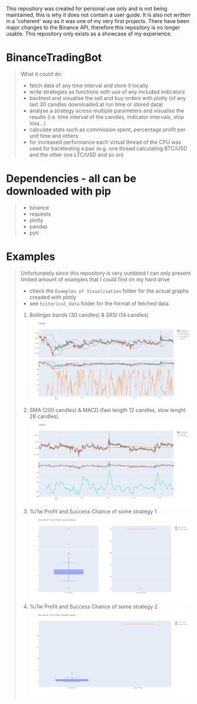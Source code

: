 This repository was created for personal use only and is not being maintained, this is why it does not contain a user guide. It is also not written in a 'coherent' way as it was one of my very first projects. There have been major changes to the Binance API, therefore this repository is no longer usable. This repository only exists as a showcase of my experience.

# BinanceTradingBot
> What it could do:
> - fetch data of any time interval and store it locally
> - write strategies as functions with use of any included indicators
> - backtest and visualise the sell and buy orders with plotly (of any last 30 candles downloaded at run time or stored data)
> - analyse a strategy across multiple parameters and visualise the results (i.e. time interval of the candles, indicator intervals, stop loss...)
> - calculate stats such as commission spent, percentage profit per unit time and others
> - for increased performance each virtual thread of the CPU was used for backtesting a pair (e.g. one thread calculating BTC/USD and the other one LTC/USD and so on)

# Dependencies - all can be downloaded with pip
> - binance
> - requests
> - plotly
> - pandas
> - pyti


# Examples
> Unfortunately since this repository is very outdated I can only present limited amount of examples that I could find on my hard drive
> - check the `Examples of Visualisation` folder for the actual graphs creaded with plotly
> - see `historical_data` folder for the format of fetched data
> 1. Bollinger bands (30 candles) & SRSI (14 candles)
> ![Data_Visualised_1](/PicturesForREADME/data_visualised_1.png?raw=true "Data Visualised 1")
> 2. SMA (200 candles) & MACD (fast length 12 candles, slow lenght 26 candles)
> ![Data_Visualised_2](/PicturesForREADME/data_visualised_2.png?raw=true "Data Visualised 2")
> 3. %/1w Profit and Success Chance of some strategy 1
> ![Box_Plot_1](/PicturesForREADME/box_plot_1.png?raw=true "Box Plot 1")
> 4. %/1w Profit and Success Chance of some strategy 2
> ![Box_Plot_2](/PicturesForREADME/box_plot_2.png?raw=true "Box Plot 2")
